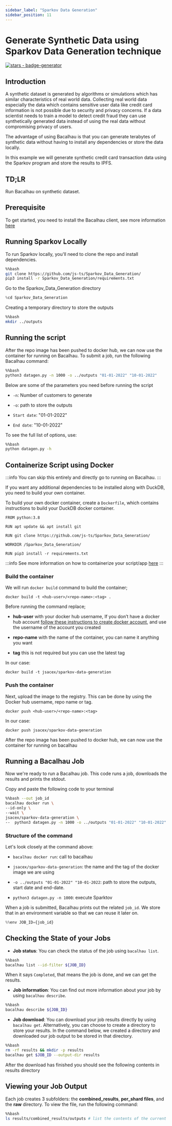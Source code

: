 ```yaml
---
sidebar_label: "Sparkov Data Generation"
sidebar_position: 11
---
```

# Generate Synthetic Data using Sparkov Data Generation technique


[![stars - badge-generator](https://img.shields.io/github/stars/bacalhau-project/bacalhau?style=social)](https://github.com/bacalhau-project/bacalhau)

## Introduction

A synthetic dataset is generated by algorithms or simulations which has similar characteristics of real world data. Collecting real world data especially the data which contains sensitive user data like credit card information is not possible due to security and privacy concerns. If a data scientist needs to train  a model to detect credit fraud they can use synthetically generated data instead of using the real data without compromising privacy of users.

The advantage of using Bacalhau is that you can generate terabytes of synthetic data without having to install any dependencies or store the data locally. 

In this example we will generate synthetic credit card transaction data using the Sparkov program and store the results to IPFS.

## TD;LR
Run Bacalhau on synthetic dataset.

## Prerequisite

To get started, you need to install the Bacalhau client, see more information [here](https://docs.bacalhau.org/getting-started/installation)

## Running Sparkov Locally​

To run Sparkov locally, you'll need to clone the repo and install dependencies.



```bash
%%bash
git clone https://github.com/js-ts/Sparkov_Data_Generation/
pip3 install -r Sparkov_Data_Generation/requirements.txt
```

Go to the Sparkov_Data_Generation directory


```python
%cd Sparkov_Data_Generation
```

Creating a temporary directory to store the outputs


```bash
%%bash
mkdir ../outputs
```

## Running the script

After the repo image has been pushed to docker hub, we can now use the container for running on Bacalhau. To submit a job, run the following Bacalhau command:


```bash
%%bash
python3 datagen.py -n 1000 -o ../outputs "01-01-2022" "10-01-2022"
```

Below are some of the parameters you need before running the script

- `-n`:  Number of customers to generate

- `-o`: path to store the outputs

- `Start date`: "01-01-2022" 
 
- `End date`: "10-01-2022"

To see the full list of options, use:


```bash
%%bash
python datagen.py -h
```

## Containerize Script using Docker

:::info
You can skip this entirely and directly go to running on Bacalhau.
:::

If you want any additional dependencies to be installed along with DuckDB, you need to build your own container.

To build your own docker container, create a `Dockerfile`, which contains instructions to build your DuckDB docker container.


```
FROM python:3.8

RUN apt update && apt install git

RUN git clone https://github.com/js-ts/Sparkov_Data_Generation/

WORKDIR /Sparkov_Data_Generation/

RUN pip3 install -r requirements.txt
```

:::info
See more information on how to containerize your script/app [here](https://docs.docker.com/get-started/02_our_app/)
:::


### Build the container

We will run `docker build` command to build the container;

```
docker build -t <hub-user>/<repo-name>:<tag> .
```

Before running the command replace;

- **hub-user** with your docker hub username, If you don’t have a docker hub account [follow these instructions to create docker account](https://docs.docker.com/docker-id/), and use the username of the account you created

- **repo-name** with the name of the container, you can name it anything you want

- **tag** this is not required but you can use the latest tag

In our case:

```
docker build -t jsacex/sparkov-data-generation
```

### Push the container

Next, upload the image to the registry. This can be done by using the Docker hub username, repo name or tag.

```
docker push <hub-user>/<repo-name>:<tag>
```

In our case:

```
docker push jsacex/sparkov-data-generation
```


After the repo image has been pushed to docker hub, we can now use the container for running on bacalhau

## Running a Bacalhau Job


Now we're ready to run a Bacalhau job. This code runs a job, downloads the results and prints the stdout.

Copy and paste the following code to your terminal


```bash
%%bash --out job_id
bacalhau docker run \
--id-only \
--wait \
jsacex/sparkov-data-generation \
--  python3 datagen.py -n 1000 -o ../outputs "01-01-2022" "10-01-2022"
```

### Structure of the command

Let's look closely at the command above:

* `bacalhau docker run`: call to bacalhau 

* `jsacex/sparkov-data-generation`: the name and the tag of the docker image we are using

* `-o ../outputs "01-01-2022" "10-01-2022`:  path to store the outputs, start date and end-date.

* `python3 datagen.py -n 1000`: execute Sparktov

When a job is submitted, Bacalhau prints out the related `job_id`. We store that in an environment variable so that we can reuse it later on.


```python
%%env JOB_ID={job_id}
```

## Checking the State of your Jobs

- **Job status**: You can check the status of the job using `bacalhau list`. 


```bash
%%bash
bacalhau list --id-filter ${JOB_ID}
```

When it says `Completed`, that means the job is done, and we can get the results.

- **Job information**: You can find out more information about your job by using `bacalhau describe`.



```bash
%%bash
bacalhau describe ${JOB_ID}
```

- **Job download**: You can download your job results directly by using `bacalhau get`. Alternatively, you can choose to create a directory to store your results. In the command below, we created a directory and downloaded our job output to be stored in that directory.


```bash
%%bash
rm -rf results && mkdir -p results
bacalhau get $JOB_ID --output-dir results
```

After the download has finished you should see the following contents in results directory

## Viewing your Job Output

Each job creates 3 subfolders: the **combined_results**, **per_shard files**, and the **raw** directory. To view the file, run the following command:


```bash
%%bash
ls results/combined_results/outputs # list the contents of the current directory 
```
